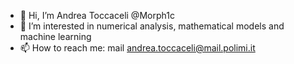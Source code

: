 - 👋 Hi, I’m Andrea Toccaceli @Morph1c
- 👀 I’m interested in numerical analysis, mathematical models and machine learning
- 📫 How to reach me: mail andrea.toccaceli@mail.polimi.it


<!---
Morph1c/Morph1c is a ✨ special ✨ repository because its `README.md` (this file) appears on your GitHub profile.
You can click the Preview link to take a look at your changes.
--->
